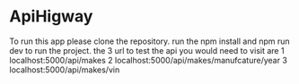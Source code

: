 # ApiHigway 
To run this app please clone the repository. 
run the npm install and npm run dev to run the project. 
the 3 url to test the api you would need to visit are 
1 localhost:5000/api/makes
2 localhost:5000/api/makes/manufcature/year 
3 localhost:5000/api/makes/vin 
